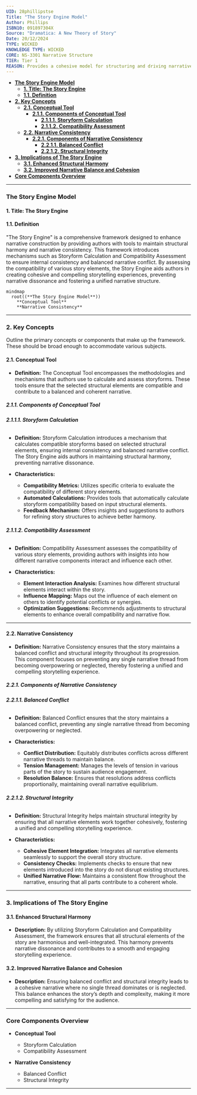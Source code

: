 ```yaml
---
UID: 28phillipstse
Title: "The Story Engine Model"
Author: Phillips
ISBN10: 091897304X
Source: "Dramatica: A New Theory of Story"
Date: 20/12/2024
TYPE: WICKED
KNOWLEDGE TYPE: WICKED
CORE: NS-3301 Narrative Structure
TIER: Tier 1
REASON: Provides a cohesive model for structuring and driving narrative progression.
---
```


- [**The Story Engine Model**](#the-story-engine-model)
  - [**1. Title: The Story Engine**](#1-title-the-story-engine)
  - [**1.1. Definition**](#11-definition)
- [**2. Key Concepts**](#2-key-concepts)
  - [**2.1. Conceptual Tool**](#21-conceptual-tool)
    - [**2.1.1. Components of Conceptual Tool**](#211-components-of-conceptual-tool)
      - [**2.1.1.1. Storyform Calculation**](#2111-storyform-calculation)
      - [**2.1.1.2. Compatibility Assessment**](#2112-compatibility-assessment)
  - [**2.2. Narrative Consistency**](#22-narrative-consistency)
    - [**2.2.1. Components of Narrative Consistency**](#221-components-of-narrative-consistency)
      - [**2.2.1.1. Balanced Conflict**](#2211-balanced-conflict)
      - [**2.2.1.2. Structural Integrity**](#2212-structural-integrity)
- [**3. Implications of The Story Engine**](#3-implications-of-the-story-engine)
  - [**3.1. Enhanced Structural Harmony**](#31-enhanced-structural-harmony)
  - [**3.2. Improved Narrative Balance and Cohesion**](#32-improved-narrative-balance-and-cohesion)
- [**Core Components Overview**](#core-components-overview)

---

### **The Story Engine Model**

#### **1. Title: The Story Engine**

#### **1.1. Definition**

"The Story Engine" is a comprehensive framework designed to enhance narrative construction by providing authors with tools to maintain structural harmony and narrative consistency. This framework introduces mechanisms such as Storyform Calculation and Compatibility Assessment to ensure internal consistency and balanced narrative conflict. By assessing the compatibility of various story elements, the Story Engine aids authors in creating cohesive and compelling storytelling experiences, preventing narrative dissonance and fostering a unified narrative structure.

```mermaid
mindmap
  root((**The Story Engine Model**))
    **Conceptual Tool**
    **Narrative Consistency**
```

---

### **2. Key Concepts**

Outline the primary concepts or components that make up the framework. These should be broad enough to accommodate various subjects.

#### **2.1. Conceptual Tool**

- **Definition:**
  The Conceptual Tool encompasses the methodologies and mechanisms that authors use to calculate and assess storyforms. These tools ensure that the selected structural elements are compatible and contribute to a balanced and coherent narrative.

##### **2.1.1. Components of Conceptual Tool**

###### **2.1.1.1. Storyform Calculation**

- **Definition:**
  Storyform Calculation introduces a mechanism that calculates compatible storyforms based on selected structural elements, ensuring internal consistency and balanced narrative conflict. The Story Engine aids authors in maintaining structural harmony, preventing narrative dissonance.

- **Characteristics:**
  - **Compatibility Metrics:** Utilizes specific criteria to evaluate the compatibility of different story elements.
  - **Automated Calculations:** Provides tools that automatically calculate storyform compatibility based on input structural elements.
  - **Feedback Mechanism:** Offers insights and suggestions to authors for refining story structures to achieve better harmony.

###### **2.1.1.2. Compatibility Assessment**

- **Definition:**
  Compatibility Assessment assesses the compatibility of various story elements, providing authors with insights into how different narrative components interact and influence each other.

- **Characteristics:**
  - **Element Interaction Analysis:** Examines how different structural elements interact within the story.
  - **Influence Mapping:** Maps out the influence of each element on others to identify potential conflicts or synergies.
  - **Optimization Suggestions:** Recommends adjustments to structural elements to enhance overall compatibility and narrative flow.

---

#### **2.2. Narrative Consistency**

- **Definition:**
  Narrative Consistency ensures that the story maintains a balanced conflict and structural integrity throughout its progression. This component focuses on preventing any single narrative thread from becoming overpowering or neglected, thereby fostering a unified and compelling storytelling experience.

##### **2.2.1. Components of Narrative Consistency**

###### **2.2.1.1. Balanced Conflict**

- **Definition:**
  Balanced Conflict ensures that the story maintains a balanced conflict, preventing any single narrative thread from becoming overpowering or neglected.

- **Characteristics:**
  - **Conflict Distribution:** Equitably distributes conflicts across different narrative threads to maintain balance.
  - **Tension Management:** Manages the levels of tension in various parts of the story to sustain audience engagement.
  - **Resolution Balance:** Ensures that resolutions address conflicts proportionally, maintaining overall narrative equilibrium.

###### **2.2.1.2. Structural Integrity**

- **Definition:**
  Structural Integrity helps maintain structural integrity by ensuring that all narrative elements work together cohesively, fostering a unified and compelling storytelling experience.

- **Characteristics:**
  - **Cohesive Element Integration:** Integrates all narrative elements seamlessly to support the overall story structure.
  - **Consistency Checks:** Implements checks to ensure that new elements introduced into the story do not disrupt existing structures.
  - **Unified Narrative Flow:** Maintains a consistent flow throughout the narrative, ensuring that all parts contribute to a coherent whole.

---

### **3. Implications of The Story Engine**

#### **3.1. Enhanced Structural Harmony**

- **Description:**
  By utilizing Storyform Calculation and Compatibility Assessment, the framework ensures that all structural elements of the story are harmonious and well-integrated. This harmony prevents narrative dissonance and contributes to a smooth and engaging storytelling experience.

#### **3.2. Improved Narrative Balance and Cohesion**

- **Description:**
  Ensuring balanced conflict and structural integrity leads to a cohesive narrative where no single thread dominates or is neglected. This balance enhances the story’s depth and complexity, making it more compelling and satisfying for the audience.

---

### **Core Components Overview**

- **Conceptual Tool**

  - Storyform Calculation
  - Compatibility Assessment

- **Narrative Consistency**
  - Balanced Conflict
  - Structural Integrity

---
